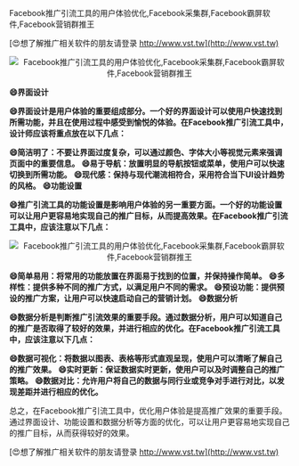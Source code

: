 Facebook推广引流工具的用户体验优化,Facebook采集群,Facebook霸屏软件,Facebook营销群推王

[😍想了解推广相关软件的朋友请登录 http://www.vst.tw](http://www.vst.tw)

 <center><img src="https://vst.tw/MP4/tuiguang/png/3.png" alt="Facebook推广引流工具的用户体验优化,Facebook采集群,Facebook霸屏软件,Facebook营销群推王"></center>

**😄界面设计**

**😄界面设计是用户体验的重要组成部分。一个好的界面设计可以使用户快速找到所需功能，并且在使用过程中感受到愉悦的体验。在Facebook推广引流工具中，设计师应该将重点放在以下几点：**

**😄简洁明了：不要让界面过度复杂，可以通过颜色、字体大小等视觉元素来强调页面中的重要信息。**
**😄易于导航：放置明显的导航按钮或菜单，使用户可以快速切换到所需功能。**
**😄现代感：保持与现代潮流相符合，采用符合当下UI设计趋势的风格。**
**😄功能设置**

**😄推广引流工具的功能设置是影响用户体验的另一重要方面。一个好的功能设置可以让用户更容易地实现自己的推广目标，从而提高效果。在Facebook推广引流工具中，应该注意以下几点：**

 <center><img src="https://vst.tw/MP4/tuiguang/png/6.png" alt="Facebook推广引流工具的用户体验优化,Facebook采集群,Facebook霸屏软件,Facebook营销群推王"></center>

**😄简单易用：将常用的功能放置在界面易于找到的位置，并保持操作简单。**
**😄多样性：提供多种不同的推广方式，以满足用户不同的需求。**
**😄预设功能：提供预设的推广方案，让用户可以快速启动自己的营销计划。**
**😄数据分析**

**😄数据分析是判断推广引流效果的重要手段。通过数据分析，用户可以知道自己的推广是否取得了较好的效果，并进行相应的优化。在Facebook推广引流工具中，应该注意以下几点：**

**😄数据可视化：将数据以图表、表格等形式直观呈现，使用户可以清晰了解自己的推广效果。**
**😄实时更新：保证数据实时更新，使用户可以及时调整自己的推广策略。**
**😄数据对比：允许用户将自己的数据与同行业或竞争对手进行对比，以发现差距并进行相应的优化。**

总之，在Facebook推广引流工具中，优化用户体验是提高推广效果的重要手段。通过界面设计、功能设置和数据分析等方面的优化，可以让用户更容易地实现自己的推广目标，从而获得较好的效果。

[😍想了解推广相关软件的朋友请登录 http://www.vst.tw](http://www.vst.tw)



